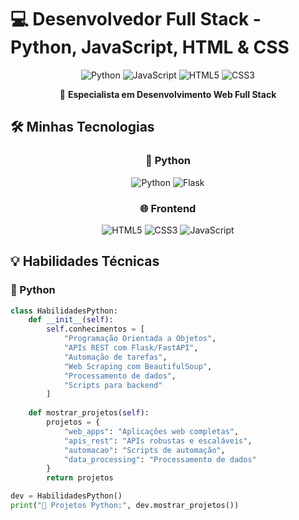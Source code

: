 # 💻 Desenvolvedor Full Stack - Python, JavaScript, HTML & CSS

<div align="center">

![Python](https://img.shields.io/badge/Python-3776AB?style=for-the-badge&logo=python&logoColor=white)
![JavaScript](https://img.shields.io/badge/JavaScript-F7DF1E?style=for-the-badge&logo=javascript&logoColor=black)
![HTML5](https://img.shields.io/badge/HTML5-E34F26?style=for-the-badge&logo=html5&logoColor=white)
![CSS3](https://img.shields.io/badge/CSS3-1572B6?style=for-the-badge&logo=css3&logoColor=white)

🚀 **Especialista em Desenvolvimento Web Full Stack**

</div>

## 🛠️ Minhas Tecnologias

<div align="center">

### 🐍 Python
![Python](https://img.shields.io/badge/Python-Expert-3776AB?style=flat-square&logo=python)
![Flask](https://img.shields.io/badge/Flask-Intermediate-000000?style=flat-square&logo=flask)

### 🌐 Frontend
![HTML5](https://img.shields.io/badge/HTML5-Expert-E34F26?style=flat-square&logo=html5)
![CSS3](https://img.shields.io/badge/CSS3-Expert-1572B6?style=flat-square&logo=css3)
![JavaScript](https://img.shields.io/badge/JavaScript-Advanced-F7DF1E?style=flat-square&logo=javascript)

</div>

## 💡 Habilidades Técnicas

### 🐍 Python
```python
class HabilidadesPython:
    def __init__(self):
        self.conhecimentos = [
            "Programação Orientada a Objetos",
            "APIs REST com Flask/FastAPI", 
            "Automação de tarefas",
            "Web Scraping com BeautifulSoup",
            "Processamento de dados",
            "Scripts para backend"
        ]
    
    def mostrar_projetos(self):
        projetos = {
            "web_apps": "Aplicações web completas",
            "apis_rest": "APIs robustas e escaláveis", 
            "automacao": "Scripts de automação",
            "data_processing": "Processamento de dados"
        }
        return projetos

dev = HabilidadesPython()
print("🚀 Projetos Python:", dev.mostrar_projetos())
